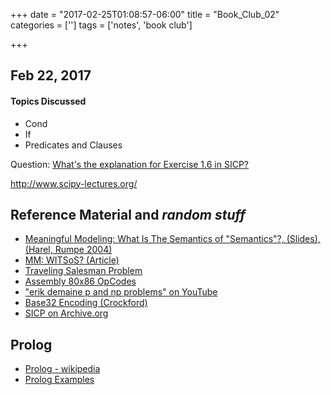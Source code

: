 +++
date = "2017-02-25T01:08:57-06:00"
title = "Book_Club_02"
categories = ['']
tags = ['notes', 'book club']

+++

## Feb 22, 2017

#### Topics Discussed

- Cond
- If
- Predicates and Clauses

Question: [What's the explanation for Exercise 1.6 in SICP?][ex1.6]


http://www.scipy-lectures.org/


Reference Material and _random stuff_
---

- [Meaningful Modeling: What Is The Semantics of "Semantics"?, (Slides), (Harel, Rumpe 2004)](http://www.cs.toronto.edu/~chechik/courses12/csc2125/paper11.pdf)
- [MM: WITSoS? (Article)](http://www.wisdom.weizmann.ac.il/~dharel/papers/ModSemantics.pdf)
- [Traveling Salesman Problem](https://en.wikipedia.org/wiki/Travelling_salesman_problem)
- [Assembly 80x86 OpCodes](http://www.mathemainzel.info/files/x86asmref.html)
- ["erik demaine p and np problems" on YouTube](https://www.youtube.com/results?search_query=erik+demaine+p+and+np+problems)
- [Base32 Encoding (Crockford)](http://www.crockford.com/wrmg/base32.html)
- [SICP on Archive.org](https://archive.org/search.php?query=structure%20and%20interpretation)

Prolog
---

- [Prolog - wikipedia](https://en.wikipedia.org/wiki/Prolog)
- [Prolog Examples](http://www.cs.toronto.edu/~sheila/384/w11/simple-prolog-examples.html)



[ex1.6]: http://stackoverflow.com/questions/1171252/whats-the-explanation-for-exercise-1-6-in-sicp
